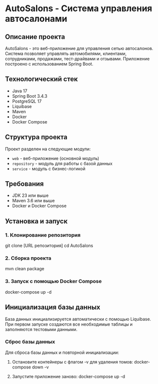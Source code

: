 # AutoSalons - Система управления автосалонами

## Описание проекта
AutoSalons - это веб-приложение для управления сетью автосалонов. Система позволяет управлять автомобилями, клиентами, сотрудниками, продажами, тест-драйвами и отзывами. Приложение построено с использованием Spring Boot.

## Технологический стек
- Java 17
- Spring Boot 3.4.3
- PostgreSQL 17
- Liquibase
- Maven
- Docker
- Docker Compose

## Структура проекта
Проект разделен на следующие модули:
- `web` - веб-приложение (основной модуль)
- `repository` - модуль для работы с базой данных
- `service` - модуль с бизнес-логикой

## Требования
- JDK 23 или выше
- Maven 3.6 или выше
- Docker и Docker Compose

## Установка и запуск

### 1. Клонирование репозитория
git clone [URL репозитория]
cd AutoSalons


### 2. Сборка проекта
mvn clean package

### 3. Запуск с помощью Docker Compose
docker-compose up -d

## Инициализация базы данных
База данных инициализируется автоматически с помощью Liquibase. При первом запуске создаются все необходимые таблицы и заполняются тестовыми данными.

### Сброс базы данных
Для сброса базы данных и повторной инициализации:

1. Остановите контейнеры с флагом -v для удаления томов:
docker-compose down -v

2. Запустите приложение заново:
docker-compose up -d


